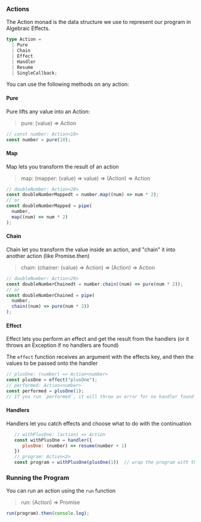 ### Actions

The Action monad is the data structure we use to represent our program in Algebraic Effects.

```typescript
type Action =
  | Pure
  | Chain
  | Effect
  | Handler
  | Resume
  | SingleCallback;
```

You can use the following methods on any action:

#### Pure

Pure lifts any value into an Action:

> pure: (value) => Action

```javascript
// const number: Action<10>
const number = pure(10);
```

#### Map

Map lets you transform the result of an action

> map: (mapper: (value) => value) => (Action) => Action

```javascript
// doubleNumber: Action<20>
const doubleNumberMappedt = number.map((num) => num * 2);
// or
const doubleNumberMapped = pipe(
  number,
  map((num) => num * 2)
);
```

#### Chain

Chain let you transform the value inside an action, and "chain" it into another action (like Promise.then)

> chain: (chainer: (value) => Action) => (Action) => Action

```javascript
// doubleNumber: Action<20>
const doubleNumberChainedt = number.chain((num) => pure(num * 2));
// or
const doubleNumberChained = pipe(
  number,
  chain((num) => pure(num * 2))
);
```

#### Effect

Effect lets you perform an effect and get the result from the handlers (or it throws an Exception if no handlers are found)

The `effect` function receives an argument with the effects key, and then the values to be passed onto the handler

```javascript
// plusOne: (number) => Action<number>
const plusOne = effect("plusOne");
// performed: Action<number>
const performed = plusOne(1);
// If you run `performed`, it will throw an error for no handler found
```

#### Handlers

Handlers let you catch effects and choose what to do with the continuation

```javascript
   // withPlusOne: (action) => Action
   const withPlusOne = handler({
      plusOne: (number) => resume(number + 1)
   })
   // program: Action<2>
   const program = withPlusOne(plusOne(1))  // wrap the program with the handler to handle it
```

### Running the Program

You can run an action using the `run` function

> run: (Action) => Promise

```javascript
run(program).then(console.log);
```
